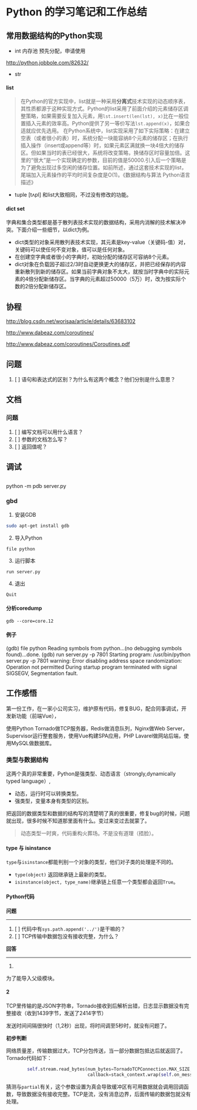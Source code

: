 # Python 的学习笔记和工作总结

## 常用数据结构的Python实现

- int 内存池 预先分配，申请使用

http://python.jobbole.com/82632/

- str

#### list

> 在Python的官方实现中，list就是一种采用**分离式**技术实现的动态顺序表，其性质都源于这种实现方式。Python的list采用了前面介绍的元素储存区调整策略，如果需要反复加入元素，用`lst.insert(len(lst), x)`比在一般位置插入元素的效率高。Python提供了另一等价写法`lst.append(x)`，如果合适就应优先选用。
在Python系统中，list实现采用了如下实际策略：在建立空表（或者很小的表）时，系统分配一块能容纳8个元素的储存区；在执行插入操作（insert或append等）时，如果元素区满就换一块4倍大的储存区。但如果当时的表已经很大，系统将改变策略，换储存区时容量加倍。这里的“很大”是一个实现确定的参数，目前的值是50000.引入后一个策略是为了避免出现过多空闲的储存位置。如前所述，通过这套技术实现的list，尾端加入元素操作的平均时间复杂度是O(1)。《数据结构与算法 Python语言描述》


- tuple [tʌpl] 和list大致相同，不过没有修改的功能。

#### dict set

字典和集合类型都是基于散列表技术实现的数据结构，采用内消解的技术解决冲突。下面介绍一些细节，以dict为例。

- dict类型的对象采用散列表技术实现，其元素是key-value（关键码-值）对，关键码可以使任何不变对象，值可以是任何对象。
- 在创建空字典或者很小的字典时，初始分配的储存区可容纳8个元素。
- dict对象在负载因子超过2/3时自动更换更大的储存区，并把已经保存的内容重新散列到新的储存区。如果当前字典对象不太大，就按当时字典中的实际元素的4倍分配新储存区。当字典的元素超过50000（5万）时，改为按实际个数的2倍分配新储存区。


## 协程 

http://blog.csdn.net/worisaa/article/details/63683102

http://www.dabeaz.com/coroutines/

http://www.dabeaz.com/coroutines/Coroutines.pdf


## 问题

1. [ ] 语句和表达式的区别？为什么有这两个概念？他们分别是什么意思？


## 文档

### 问题

1. [ ] 编写文档可以用什么语言？
1. [ ] 参数的文档怎么写？
1. [ ] 返回值呢？

## 调试

## 

python -m pdb server.py 


### gbd

1. 安装GDB

```bash
sudo apt-get install gdb
```

2. 导入Python

```
file python
```

3. 运行脚本

```
run server.py
```

4. 退出

```
Quit
```

#### 分析coredump

```
gdb --core=core.12
```

#### 例子

(gdb) file python
Reading symbols from python...(no debugging symbols found)...done.
(gdb) run server.py -p 7801
Starting program: /usr/bin/python server.py -p 7801
warning: Error disabling address space randomization: Operation not permitted
During startup program terminated with signal SIGSEGV, Segmentation fault.


## 工作感悟

第一份工作，在一家小公司实习，维护原有代码，修复BUG，配合同事调试，开发新功能（前端Vue），

使用Python Tornado做TCP服务器，Redis做消息队列，Nginx做Web Server，Supervisor运行整套服务，使用Vue构建SPA应用，PHP Lavarel做网站后端，使用MySQL做数据库。

### 类型与数据结构

这两个真的非常重要，Python是强类型、动态语言（strongly,dynamically typed language）,

- 动态，运行时可以转换类型。
- 强类型，变量本身有类型的区别。

把返回的数据类型和数据的结构写的清楚明了真的很重要，修复bug的时候，问题就出现，很多时候不知道那里面有什么。变过来变过去就蒙了。

> 动态类型一时爽，代码重构火葬场。不是没有道理（捂脸）。

#### type 与 isinstance

`type`与`isinstance`都能判别一个对象的类型，他们对子类的处理是不同的。

- `type(object)` 返回继承链上最新的类型。
- `isinstance(object, type_name)`继承链上任意一个类型都会返回`True`。

#### Python代码

**问题**
______

1. [ ] 代码中有`sys.path.append('../')`是干嘛的？
2. [ ] TCP传输中数据包没有接收完整，为什么？


**回答**
_____

1.

为了能导入父级模块。

#### 2

TCP里传输的是JSON字符串，Tornado接收到后解析出错，日志显示数据没有完整接收（收到1439字节，发送了2414字节）

发送时间间隔很快时（1,2秒）出现，将时间调至5秒时，就没有问题了。

**初步判断**

网络质量差，传输数据过大，TCP分包传送，当一部分数据包抵达后就返回了。Tornado代码如下：

```python
        self.stream.read_bytes(num_bytes=TornadoTCPConnection.MAX_SIZE,
                               callback=stack_context.wrap(self.on_message_receive), partial=True)
```

猜测与`partial`有关，这个参数设置为真会导致缓冲区有可用数据就会调用回调函数，导致数据没有接收完整。TCP是流，没有消息边界，后面传输的数据包就没有处理。

